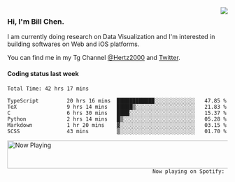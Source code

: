 <img  align="right" src="https://github-readme-stats.vercel.app/api?username=BillChen2k&show_icons=false&count_private=true&hide_title=true">

### Hi, I'm Bill Chen.

I am currently doing research on Data Visualization and I'm interested in building softwares on Web and iOS platforms.

You can find me in my Tg Channel [@Hertz2000](https://t.me/Hertz2000) and [Twitter](https://twitter.com/billchen2k).

#### Coding status last week

<!--START_SECTION:waka-->

```text
Total Time: 42 hrs 17 mins

TypeScript         20 hrs 16 mins  ████████████░░░░░░░░░░░░░   47.85 %
TeX                9 hrs 14 mins   █████▒░░░░░░░░░░░░░░░░░░░   21.83 %
C                  6 hrs 30 mins   ████░░░░░░░░░░░░░░░░░░░░░   15.37 %
Python             2 hrs 14 mins   █▒░░░░░░░░░░░░░░░░░░░░░░░   05.28 %
Markdown           1 hr 20 mins    ▓░░░░░░░░░░░░░░░░░░░░░░░░   03.15 %
SCSS               43 mins         ▒░░░░░░░░░░░░░░░░░░░░░░░░   01.70 %
```

<!--END_SECTION:waka-->


<div>
<a href="https://spotify-now-playing.billchen2k.vercel.app/now-playing?open">
   <img align="right" src="https://spotify-now-playing.billchen2k.vercel.app/now-playing" width="540" height="64" alt="Now Playing">
</a>
</div>

<div>
<p align="right"><code>Now playing on Spotify: </code></p>
</div>

<!--
**BillChen2K/BillChen2K** is a ✨ _special_ ✨ repository because its `README.md` (this file) appears on your GitHub profile.

Here are some ideas to get you started:

- 🔭 I’m currently working on ...
- 🌱 I’m currently learning ...
- 👯 I’m looking to collaborate on ...
- 🤔 I’m looking for help with ...
- 💬 Ask me about ...
- 📫 How to reach me: ...
- 😄 Pronouns: ...
- ⚡ Fun fact: ...
-->

